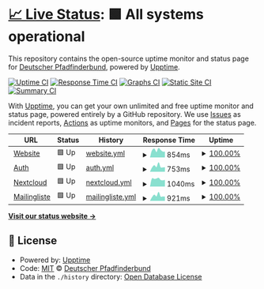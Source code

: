 # [📈 Live Status](https://deutscher-pfadfinderbund.github.io/status): <!--live status--> **🟩 All systems operational**

This repository contains the open-source uptime monitor and status page for [Deutscher Pfadfinderbund](https://deutscher-pfadfinderbund.de/), powered by [Upptime](https://github.com/upptime/upptime).

[![Uptime CI](https://github.com/deutscher-pfadfinderbund/status/workflows/Uptime%20CI/badge.svg)](https://github.com/deutscher-pfadfinderbund/status/actions?query=workflow%3A%22Uptime+CI%22)
[![Response Time CI](https://github.com/deutscher-pfadfinderbund/status/workflows/Response%20Time%20CI/badge.svg)](https://github.com/deutscher-pfadfinderbund/status/actions?query=workflow%3A%22Response+Time+CI%22)
[![Graphs CI](https://github.com/deutscher-pfadfinderbund/status/workflows/Graphs%20CI/badge.svg)](https://github.com/deutscher-pfadfinderbund/status/actions?query=workflow%3A%22Graphs+CI%22)
[![Static Site CI](https://github.com/deutscher-pfadfinderbund/status/workflows/Static%20Site%20CI/badge.svg)](https://github.com/deutscher-pfadfinderbund/status/actions?query=workflow%3A%22Static+Site+CI%22)
[![Summary CI](https://github.com/deutscher-pfadfinderbund/status/workflows/Summary%20CI/badge.svg)](https://github.com/deutscher-pfadfinderbund/status/actions?query=workflow%3A%22Summary+CI%22)

With [Upptime](https://upptime.js.org), you can get your own unlimited and free uptime monitor and status page, powered entirely by a GitHub repository. We use [Issues](https://github.com/deutscher-pfadfinderbund/status/issues) as incident reports, [Actions](https://github.com/deutscher-pfadfinderbund/status/actions) as uptime monitors, and [Pages](https://deutscher-pfadfinderbund.github.io/status) for the status page.

<!--start: status pages-->
<!-- This summary is generated by Upptime (https://github.com/upptime/upptime) -->
<!-- Do not edit this manually, your changes will be overwritten -->
<!-- prettier-ignore -->
| URL | Status | History | Response Time | Uptime |
| --- | ------ | ------- | ------------- | ------ |
| <img alt="" src="https://icons.duckduckgo.com/ip3/deutscher-pfadfinderbund.de.ico" height="13"> [Website](https://deutscher-pfadfinderbund.de) | 🟩 Up | [website.yml](https://github.com/deutscher-pfadfinderbund/status/commits/HEAD/history/website.yml) | <details><summary><img alt="Response time graph" src="./graphs/website/response-time-week.png" height="20"> 854ms</summary><br><a href="https://deutscher-pfadfinderbund.github.io/status/history/website"><img alt="Response time 1037" src="https://img.shields.io/endpoint?url=https%3A%2F%2Fraw.githubusercontent.com%2Fdeutscher-pfadfinderbund%2Fstatus%2FHEAD%2Fapi%2Fwebsite%2Fresponse-time.json"></a><br><a href="https://deutscher-pfadfinderbund.github.io/status/history/website"><img alt="24-hour response time 696" src="https://img.shields.io/endpoint?url=https%3A%2F%2Fraw.githubusercontent.com%2Fdeutscher-pfadfinderbund%2Fstatus%2FHEAD%2Fapi%2Fwebsite%2Fresponse-time-day.json"></a><br><a href="https://deutscher-pfadfinderbund.github.io/status/history/website"><img alt="7-day response time 854" src="https://img.shields.io/endpoint?url=https%3A%2F%2Fraw.githubusercontent.com%2Fdeutscher-pfadfinderbund%2Fstatus%2FHEAD%2Fapi%2Fwebsite%2Fresponse-time-week.json"></a><br><a href="https://deutscher-pfadfinderbund.github.io/status/history/website"><img alt="30-day response time 927" src="https://img.shields.io/endpoint?url=https%3A%2F%2Fraw.githubusercontent.com%2Fdeutscher-pfadfinderbund%2Fstatus%2FHEAD%2Fapi%2Fwebsite%2Fresponse-time-month.json"></a><br><a href="https://deutscher-pfadfinderbund.github.io/status/history/website"><img alt="1-year response time 1028" src="https://img.shields.io/endpoint?url=https%3A%2F%2Fraw.githubusercontent.com%2Fdeutscher-pfadfinderbund%2Fstatus%2FHEAD%2Fapi%2Fwebsite%2Fresponse-time-year.json"></a></details> | <details><summary><a href="https://deutscher-pfadfinderbund.github.io/status/history/website">100.00%</a></summary><a href="https://deutscher-pfadfinderbund.github.io/status/history/website"><img alt="All-time uptime 99.88%" src="https://img.shields.io/endpoint?url=https%3A%2F%2Fraw.githubusercontent.com%2Fdeutscher-pfadfinderbund%2Fstatus%2FHEAD%2Fapi%2Fwebsite%2Fuptime.json"></a><br><a href="https://deutscher-pfadfinderbund.github.io/status/history/website"><img alt="24-hour uptime 100.00%" src="https://img.shields.io/endpoint?url=https%3A%2F%2Fraw.githubusercontent.com%2Fdeutscher-pfadfinderbund%2Fstatus%2FHEAD%2Fapi%2Fwebsite%2Fuptime-day.json"></a><br><a href="https://deutscher-pfadfinderbund.github.io/status/history/website"><img alt="7-day uptime 100.00%" src="https://img.shields.io/endpoint?url=https%3A%2F%2Fraw.githubusercontent.com%2Fdeutscher-pfadfinderbund%2Fstatus%2FHEAD%2Fapi%2Fwebsite%2Fuptime-week.json"></a><br><a href="https://deutscher-pfadfinderbund.github.io/status/history/website"><img alt="30-day uptime 99.23%" src="https://img.shields.io/endpoint?url=https%3A%2F%2Fraw.githubusercontent.com%2Fdeutscher-pfadfinderbund%2Fstatus%2FHEAD%2Fapi%2Fwebsite%2Fuptime-month.json"></a><br><a href="https://deutscher-pfadfinderbund.github.io/status/history/website"><img alt="1-year uptime 99.85%" src="https://img.shields.io/endpoint?url=https%3A%2F%2Fraw.githubusercontent.com%2Fdeutscher-pfadfinderbund%2Fstatus%2FHEAD%2Fapi%2Fwebsite%2Fuptime-year.json"></a></details>
| <img alt="" src="https://icons.duckduckgo.com/ip3/auth.deutscher-pfadfinderbund.de.ico" height="13"> [Auth](https://auth.deutscher-pfadfinderbund.de) | 🟩 Up | [auth.yml](https://github.com/deutscher-pfadfinderbund/status/commits/HEAD/history/auth.yml) | <details><summary><img alt="Response time graph" src="./graphs/auth/response-time-week.png" height="20"> 753ms</summary><br><a href="https://deutscher-pfadfinderbund.github.io/status/history/auth"><img alt="Response time 990" src="https://img.shields.io/endpoint?url=https%3A%2F%2Fraw.githubusercontent.com%2Fdeutscher-pfadfinderbund%2Fstatus%2FHEAD%2Fapi%2Fauth%2Fresponse-time.json"></a><br><a href="https://deutscher-pfadfinderbund.github.io/status/history/auth"><img alt="24-hour response time 624" src="https://img.shields.io/endpoint?url=https%3A%2F%2Fraw.githubusercontent.com%2Fdeutscher-pfadfinderbund%2Fstatus%2FHEAD%2Fapi%2Fauth%2Fresponse-time-day.json"></a><br><a href="https://deutscher-pfadfinderbund.github.io/status/history/auth"><img alt="7-day response time 753" src="https://img.shields.io/endpoint?url=https%3A%2F%2Fraw.githubusercontent.com%2Fdeutscher-pfadfinderbund%2Fstatus%2FHEAD%2Fapi%2Fauth%2Fresponse-time-week.json"></a><br><a href="https://deutscher-pfadfinderbund.github.io/status/history/auth"><img alt="30-day response time 795" src="https://img.shields.io/endpoint?url=https%3A%2F%2Fraw.githubusercontent.com%2Fdeutscher-pfadfinderbund%2Fstatus%2FHEAD%2Fapi%2Fauth%2Fresponse-time-month.json"></a><br><a href="https://deutscher-pfadfinderbund.github.io/status/history/auth"><img alt="1-year response time 1008" src="https://img.shields.io/endpoint?url=https%3A%2F%2Fraw.githubusercontent.com%2Fdeutscher-pfadfinderbund%2Fstatus%2FHEAD%2Fapi%2Fauth%2Fresponse-time-year.json"></a></details> | <details><summary><a href="https://deutscher-pfadfinderbund.github.io/status/history/auth">100.00%</a></summary><a href="https://deutscher-pfadfinderbund.github.io/status/history/auth"><img alt="All-time uptime 99.89%" src="https://img.shields.io/endpoint?url=https%3A%2F%2Fraw.githubusercontent.com%2Fdeutscher-pfadfinderbund%2Fstatus%2FHEAD%2Fapi%2Fauth%2Fuptime.json"></a><br><a href="https://deutscher-pfadfinderbund.github.io/status/history/auth"><img alt="24-hour uptime 100.00%" src="https://img.shields.io/endpoint?url=https%3A%2F%2Fraw.githubusercontent.com%2Fdeutscher-pfadfinderbund%2Fstatus%2FHEAD%2Fapi%2Fauth%2Fuptime-day.json"></a><br><a href="https://deutscher-pfadfinderbund.github.io/status/history/auth"><img alt="7-day uptime 100.00%" src="https://img.shields.io/endpoint?url=https%3A%2F%2Fraw.githubusercontent.com%2Fdeutscher-pfadfinderbund%2Fstatus%2FHEAD%2Fapi%2Fauth%2Fuptime-week.json"></a><br><a href="https://deutscher-pfadfinderbund.github.io/status/history/auth"><img alt="30-day uptime 99.23%" src="https://img.shields.io/endpoint?url=https%3A%2F%2Fraw.githubusercontent.com%2Fdeutscher-pfadfinderbund%2Fstatus%2FHEAD%2Fapi%2Fauth%2Fuptime-month.json"></a><br><a href="https://deutscher-pfadfinderbund.github.io/status/history/auth"><img alt="1-year uptime 99.89%" src="https://img.shields.io/endpoint?url=https%3A%2F%2Fraw.githubusercontent.com%2Fdeutscher-pfadfinderbund%2Fstatus%2FHEAD%2Fapi%2Fauth%2Fuptime-year.json"></a></details>
| <img alt="" src="https://icons.duckduckgo.com/ip3/cloud.deutscher-pfadfinderbund.de.ico" height="13"> [Nextcloud](https://cloud.deutscher-pfadfinderbund.de) | 🟩 Up | [nextcloud.yml](https://github.com/deutscher-pfadfinderbund/status/commits/HEAD/history/nextcloud.yml) | <details><summary><img alt="Response time graph" src="./graphs/nextcloud/response-time-week.png" height="20"> 1040ms</summary><br><a href="https://deutscher-pfadfinderbund.github.io/status/history/nextcloud"><img alt="Response time 1408" src="https://img.shields.io/endpoint?url=https%3A%2F%2Fraw.githubusercontent.com%2Fdeutscher-pfadfinderbund%2Fstatus%2FHEAD%2Fapi%2Fnextcloud%2Fresponse-time.json"></a><br><a href="https://deutscher-pfadfinderbund.github.io/status/history/nextcloud"><img alt="24-hour response time 930" src="https://img.shields.io/endpoint?url=https%3A%2F%2Fraw.githubusercontent.com%2Fdeutscher-pfadfinderbund%2Fstatus%2FHEAD%2Fapi%2Fnextcloud%2Fresponse-time-day.json"></a><br><a href="https://deutscher-pfadfinderbund.github.io/status/history/nextcloud"><img alt="7-day response time 1040" src="https://img.shields.io/endpoint?url=https%3A%2F%2Fraw.githubusercontent.com%2Fdeutscher-pfadfinderbund%2Fstatus%2FHEAD%2Fapi%2Fnextcloud%2Fresponse-time-week.json"></a><br><a href="https://deutscher-pfadfinderbund.github.io/status/history/nextcloud"><img alt="30-day response time 1254" src="https://img.shields.io/endpoint?url=https%3A%2F%2Fraw.githubusercontent.com%2Fdeutscher-pfadfinderbund%2Fstatus%2FHEAD%2Fapi%2Fnextcloud%2Fresponse-time-month.json"></a><br><a href="https://deutscher-pfadfinderbund.github.io/status/history/nextcloud"><img alt="1-year response time 1404" src="https://img.shields.io/endpoint?url=https%3A%2F%2Fraw.githubusercontent.com%2Fdeutscher-pfadfinderbund%2Fstatus%2FHEAD%2Fapi%2Fnextcloud%2Fresponse-time-year.json"></a></details> | <details><summary><a href="https://deutscher-pfadfinderbund.github.io/status/history/nextcloud">100.00%</a></summary><a href="https://deutscher-pfadfinderbund.github.io/status/history/nextcloud"><img alt="All-time uptime 99.97%" src="https://img.shields.io/endpoint?url=https%3A%2F%2Fraw.githubusercontent.com%2Fdeutscher-pfadfinderbund%2Fstatus%2FHEAD%2Fapi%2Fnextcloud%2Fuptime.json"></a><br><a href="https://deutscher-pfadfinderbund.github.io/status/history/nextcloud"><img alt="24-hour uptime 100.00%" src="https://img.shields.io/endpoint?url=https%3A%2F%2Fraw.githubusercontent.com%2Fdeutscher-pfadfinderbund%2Fstatus%2FHEAD%2Fapi%2Fnextcloud%2Fuptime-day.json"></a><br><a href="https://deutscher-pfadfinderbund.github.io/status/history/nextcloud"><img alt="7-day uptime 100.00%" src="https://img.shields.io/endpoint?url=https%3A%2F%2Fraw.githubusercontent.com%2Fdeutscher-pfadfinderbund%2Fstatus%2FHEAD%2Fapi%2Fnextcloud%2Fuptime-week.json"></a><br><a href="https://deutscher-pfadfinderbund.github.io/status/history/nextcloud"><img alt="30-day uptime 100.00%" src="https://img.shields.io/endpoint?url=https%3A%2F%2Fraw.githubusercontent.com%2Fdeutscher-pfadfinderbund%2Fstatus%2FHEAD%2Fapi%2Fnextcloud%2Fuptime-month.json"></a><br><a href="https://deutscher-pfadfinderbund.github.io/status/history/nextcloud"><img alt="1-year uptime 99.97%" src="https://img.shields.io/endpoint?url=https%3A%2F%2Fraw.githubusercontent.com%2Fdeutscher-pfadfinderbund%2Fstatus%2FHEAD%2Fapi%2Fnextcloud%2Fuptime-year.json"></a></details>
| <img alt="" src="https://icons.duckduckgo.com/ip3/mailinglist.deutscher-pfadfinderbund.de.ico" height="13"> [Mailingliste](https://mailinglist.deutscher-pfadfinderbund.de) | 🟩 Up | [mailingliste.yml](https://github.com/deutscher-pfadfinderbund/status/commits/HEAD/history/mailingliste.yml) | <details><summary><img alt="Response time graph" src="./graphs/mailingliste/response-time-week.png" height="20"> 921ms</summary><br><a href="https://deutscher-pfadfinderbund.github.io/status/history/mailingliste"><img alt="Response time 1758" src="https://img.shields.io/endpoint?url=https%3A%2F%2Fraw.githubusercontent.com%2Fdeutscher-pfadfinderbund%2Fstatus%2FHEAD%2Fapi%2Fmailingliste%2Fresponse-time.json"></a><br><a href="https://deutscher-pfadfinderbund.github.io/status/history/mailingliste"><img alt="24-hour response time 754" src="https://img.shields.io/endpoint?url=https%3A%2F%2Fraw.githubusercontent.com%2Fdeutscher-pfadfinderbund%2Fstatus%2FHEAD%2Fapi%2Fmailingliste%2Fresponse-time-day.json"></a><br><a href="https://deutscher-pfadfinderbund.github.io/status/history/mailingliste"><img alt="7-day response time 921" src="https://img.shields.io/endpoint?url=https%3A%2F%2Fraw.githubusercontent.com%2Fdeutscher-pfadfinderbund%2Fstatus%2FHEAD%2Fapi%2Fmailingliste%2Fresponse-time-week.json"></a><br><a href="https://deutscher-pfadfinderbund.github.io/status/history/mailingliste"><img alt="30-day response time 911" src="https://img.shields.io/endpoint?url=https%3A%2F%2Fraw.githubusercontent.com%2Fdeutscher-pfadfinderbund%2Fstatus%2FHEAD%2Fapi%2Fmailingliste%2Fresponse-time-month.json"></a><br><a href="https://deutscher-pfadfinderbund.github.io/status/history/mailingliste"><img alt="1-year response time 1758" src="https://img.shields.io/endpoint?url=https%3A%2F%2Fraw.githubusercontent.com%2Fdeutscher-pfadfinderbund%2Fstatus%2FHEAD%2Fapi%2Fmailingliste%2Fresponse-time-year.json"></a></details> | <details><summary><a href="https://deutscher-pfadfinderbund.github.io/status/history/mailingliste">100.00%</a></summary><a href="https://deutscher-pfadfinderbund.github.io/status/history/mailingliste"><img alt="All-time uptime 94.51%" src="https://img.shields.io/endpoint?url=https%3A%2F%2Fraw.githubusercontent.com%2Fdeutscher-pfadfinderbund%2Fstatus%2FHEAD%2Fapi%2Fmailingliste%2Fuptime.json"></a><br><a href="https://deutscher-pfadfinderbund.github.io/status/history/mailingliste"><img alt="24-hour uptime 100.00%" src="https://img.shields.io/endpoint?url=https%3A%2F%2Fraw.githubusercontent.com%2Fdeutscher-pfadfinderbund%2Fstatus%2FHEAD%2Fapi%2Fmailingliste%2Fuptime-day.json"></a><br><a href="https://deutscher-pfadfinderbund.github.io/status/history/mailingliste"><img alt="7-day uptime 100.00%" src="https://img.shields.io/endpoint?url=https%3A%2F%2Fraw.githubusercontent.com%2Fdeutscher-pfadfinderbund%2Fstatus%2FHEAD%2Fapi%2Fmailingliste%2Fuptime-week.json"></a><br><a href="https://deutscher-pfadfinderbund.github.io/status/history/mailingliste"><img alt="30-day uptime 99.23%" src="https://img.shields.io/endpoint?url=https%3A%2F%2Fraw.githubusercontent.com%2Fdeutscher-pfadfinderbund%2Fstatus%2FHEAD%2Fapi%2Fmailingliste%2Fuptime-month.json"></a><br><a href="https://deutscher-pfadfinderbund.github.io/status/history/mailingliste"><img alt="1-year uptime 94.51%" src="https://img.shields.io/endpoint?url=https%3A%2F%2Fraw.githubusercontent.com%2Fdeutscher-pfadfinderbund%2Fstatus%2FHEAD%2Fapi%2Fmailingliste%2Fuptime-year.json"></a></details>

<!--end: status pages-->

[**Visit our status website →**](https://deutscher-pfadfinderbund.github.io/status)

## 📄 License

- Powered by: [Upptime](https://github.com/upptime/upptime)
- Code: [MIT](./LICENSE) © [Deutscher Pfadfinderbund](https://deutscher-pfadfinderbund.de/)
- Data in the `./history` directory: [Open Database License](https://opendatacommons.org/licenses/odbl/1-0/)

